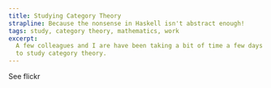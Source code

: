 ```yaml
---
title: Studying Category Theory
strapline: Because the nonsense in Haskell isn't abstract enough!
tags: study, category theory, mathematics, work
excerpt: 
  A few colleagues and I are have been taking a bit of time a few days a week
  to study category theory. 
---
```


See flickr
